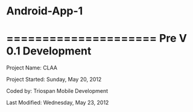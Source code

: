 Android-App-1
=============


=====================
Pre V 0.1 Development
=====================

Project Name:     CLAA

Project Started:  Sunday, May 20, 2012

Coded by:         Triospan Mobile Development

Last Modified:    Wednesday, May 23, 2012